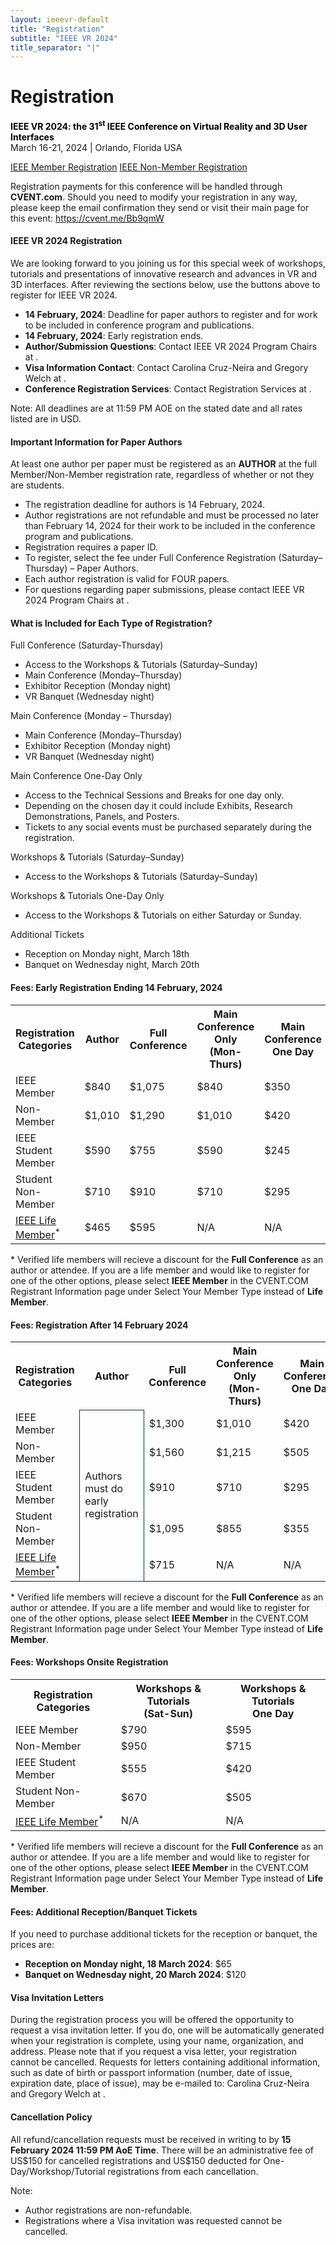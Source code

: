 ```yaml
---
layout: ieeevr-default
title: "Registration"
subtitle: "IEEE VR 2024"
title_separator: "|"
---
```

<script type="text/javascript">
	(function($) {
		$(function() {
			$("#accordion > div").accordion({ header: "h4", heightStyle: "content", active: false, collapsible: true });
		})
	})(jQuery);

    $(document).ready(function(){
		var email = ""; 
		var domain = "ieeevr.org"; 
		var domain_ieee = "computer.org"; 

		$('#item-1').click(); 
		
		email = "program2024"; 		
		$(".program").html("<span class='text-nowrap'><a href=javascript:location='" + "mail" + "to:" + email + "@" + domain + "'><i class='fas fa-fw fa-envelope-square emailIconSm' style=''></i><i class='emailTextSm'>" + email + "@" + domain + "</a></i></span>");   
	
	    email = "general2024"; 		
		$(".general").html("<span class='text-nowrap'><a href=javascript:location='" + "mail" + "to:" + email + "@" + domain + "'><i class='fas fa-fw fa-envelope-square emailIconSm' style=''></i><i class='emailTextSm'>" + email + "@" + domain + "</a></i></span>");  
		
	    email = "registration+VR"; 		
		$(".registration").html("<span class='text-nowrap'><a href=javascript:location='" + "mail" + "to:" + email + "@" + domain_ieee + "'><i class='fas fa-fw fa-envelope-square emailIconSm' style=''></i><i class='emailTextSm'>" + email + "@" + domain_ieee + "</a></i></span>");          

		email = "register2024"; 		
		register.innerHTML  = "<span class='text-nowrap'><a href=javascript:location='" + "mail" + "to:" + email + "@" + domain + "'><i class='fas fa-fw fa-envelope-square emailIconSm' style=''></i><i class='emailTextSm'>" + email + "@" + domain + "</a></i></span>";  

	});

	function openRegistration(type)
	{
		if (type == 'Member'){
			alert('A window is about to open which will take you to an IEEE Sign in page.  After you sign in with your IEEE credentials, you will then be re-directed to the CVENT.COM Registration page.');
			var newWind = window.open("https://cvent.me/OwvY8x?RefId=Member", 'Member Registration','titlebar=yes,toolbar=no,scrollbars=yes,width=700,height=700').focus
		}
		else{
			alert('A window is about to open which take you to the CVENT.COM Registration page.');
			var newWind = window.open("https://cvent.me/924x3y?RefId=Non-Member", 'Non-Member Registration','scrollbars=yes,width=700,height=700').focus
		}
			
	}
</script>

<h1 id="registration">Registration  <div class="floatRight"><span id="register"></span></div></h1>
<p>
	<strong style="color: black">IEEE VR 2024: the 31<sup>st</sup> IEEE Conference on Virtual Reality and 3D User Interfaces</strong><br /> 
	March 16-21, 2024 | Orlando, Florida USA
</p>

<p class="alignCenter">
	<a href="javascript:openRegistration('Member')" class="btn registration_button">IEEE Member Registration</a>
	<a href="javascript:openRegistration('Non-Member')" class="btn registration_button">IEEE Non-Member Registration</a>		
</p>
<p>
    Registration payments for this conference will be handled through <b>CVENT.com</b>. Should you need to modify your registration in any way, please keep the email confirmation they send or visit their main page for this event: <a href="https://cvent.me/Bb9qmW" target="_new">https://cvent.me/Bb9qmW</a>
</p>

<div id="accordion">
<div>
	<h4 id="item-1">IEEE VR 2024 Registration</h4>	
	<div>		
		<p>We are looking forward to you joining us for this special week of workshops, tutorials and presentations of innovative research and advances in VR and 3D interfaces. After reviewing the sections below, use the buttons above to register for IEEE VR 2024.</p>
		<ul>
			<li><b>14 February, 2024</b>: Deadline for paper authors to register and for work to be included in conference program and publications.</li>
			<li><b>14 February, 2024</b>: Early registration ends.</li>		
			<li><b>Author/Submission Questions</b>: Contact IEEE VR 2024 Program Chairs at <span class="program"></span>.</li>	
			<li><b>Visa Information Contact</b>: Contact Carolina Cruz-Neira and Gregory Welch at <span class="general"></span>.</li>
			<li><b>Conference Registration Services</b>: Contact Registration Services at <span class="registration"></span>.</li>	
		</ul>
		<p class="italic">
			Note: All deadlines are at 11:59 PM AOE on the stated date and all rates listed are in USD.			
		</p>
	</div>
</div>
<div>
	<h4>Important Information for Paper Authors</h4>
	<div>
		<p>
			At least one author per paper must be registered as an <b>AUTHOR</b> at the full Member/Non-Member registration rate, regardless of whether or not they are students.
		</p>
		<ul>
			<li>The registration deadline for authors is <span class="bold">14 February, 2024.</span></li>
			<li>Author registrations are <span class="bold">not refundable</span> and must be processed no later than <span class="bold">February 14, 2024</span> for their work to be included in the conference program and publications.</li>		
			<li>Registration requires a paper ID.</li>
			<li>To register, select the fee under <span class="bold">Full Conference Registration (Saturday–Thursday) – Paper Authors</span>.</li>		
			<li>Each author registration is valid for <span class="bold">FOUR</span> papers.</li>		
			<li>For questions regarding paper submissions, please contact IEEE VR 2024 Program Chairs at <span class="program"></span>.</li>
		</ul>
	</div>
</div>
<div>
	<h4>What is Included for Each Type of Registration?</h4>
	<div>
		<p>
			<span class="bold">Full Conference (Saturday-Thursday)</span>
			<ul>
				<li>Access to the Workshops & Tutorials (Saturday–Sunday)</li>
				<li>Main Conference (Monday–Thursday)</li>
				<li>Exhibitor Reception (Monday night)</li>
				<li>VR Banquet (Wednesday night)</li>
			</ul>
		</p>
		<p>
			<span class="bold">Main Conference (Monday – Thursday)</span>
			<ul>
				<li>Main Conference (Monday–Thursday)</li>
				<li>Exhibitor Reception (Monday night)</li>
				<li>VR Banquet (Wednesday night)</li>
			</ul>
		</p>
		<p>
			<span class="bold">Main Conference One-Day Only</span>
			<ul>
				<li>Access to the Technical Sessions and Breaks for one day only.</li>
				<li>Depending on the chosen day it could include Exhibits, Research Demonstrations, Panels, and Posters.</li>
				<li>Tickets to any social events must be purchased separately during the registration.</li>
			</ul>
		</p>
		<p>
			<span class="bold">Workshops & Tutorials (Saturday–Sunday)</span>
			<ul>
				<li>Access to the Workshops & Tutorials (Saturday–Sunday)</li>
			</ul>
		</p>
		<p>
			<span class="bold">Workshops & Tutorials One-Day Only</span>
			<ul>
				<li>Access to the Workshops & Tutorials on either Saturday or Sunday.</li>
			</ul>
		</p>
		<p>
			<span class="bold">Additional Tickets</span>
			<ul>
				<li>Reception on Monday night, March 18th</li>
				<li>Banquet on Wednesday night, March 20th</li>
			</ul>
		</p>
	</div>
</div>
<div>	
	<h4>Fees: Early Registration Ending 14 February, 2024</h4>
	<div>
		<table class="registration-table">
			<tr>
				<th>Registration Categories</th>
				<th>Author</th>				
				<th>Full Conference</th>				
				<th>Main Conference Only<br>(Mon-Thurs)</th>				
				<th>Main Conference<br>One Day</th>				
				<th>Workshops&nbsp;& Tutorials<br>(Sat-Sun)</th>				
				<th>Workshops&nbsp;& Tutorials<br>One Day</th>
			</tr>
			<tr>
				<td>IEEE Member</td>
				<td>$840</td>
				<td>$1,075</td>
				<td>$840</td>
				<td>$350</td>
				<td>$600</td>
				<td>$450</td>
			</tr>
			<tr>
				<td>Non-Member</td>
				<td>$1,010</td>
				<td>$1,290</td>
				<td>$1,010</td>
				<td>$420</td>
				<td>$720</td>
				<td>$540</td>
			</tr>
			<tr>
				<td>IEEE Student Member</td>
				<td>$590</td>
				<td>$755</td>
				<td>$590</td>
				<td>$245</td>
				<td>$420</td>
				<td>$315</td>
			</tr>
			<tr>
				<td>Student Non-Member</td>
				<td>$710</td>
				<td>$910</td>
				<td>$710</td>
				<td>$295</td>
				<td>$505</td>
				<td>$380</td>
			</tr>
			<tr>
				<td><a href="https://www.ieee.org/communities/life-members/index.html" target="_blank">IEEE Life Member</a><sup>*</sup></td>
				<td>$465</td>
				<td>$595</td>
				<td>N/A</td>
				<td>N/A</td>
				<td>N/A</td>
				<td>N/A</td>
			</tr>
		</table>
		<p class="tiny_print italic">* Verified life members will recieve a discount for the <b>Full Conference</b> as an author or attendee. If you are a life member and would like to register for one of the other options, please select <b>IEEE Member</b> in the CVENT.COM Registrant Information page under Select Your Member Type instead of <b>Life Member</b>.</p>
	</div>
</div>
<div>
	<h4>Fees: Registration After 14 February 2024</h4>
	<div>
		<table class="registration-table">
			<tr>
				<th>Registration Categories</th>
				<th>Author</th>				
				<th>Full Conference</th>				
				<th>Main Conference Only<br>(Mon-Thurs)</th>				
				<th>Main Conference<br>One Day</th>				
				<th>Workshops&nbsp;& Tutorials<br>(Sat-Sun)</th>				
				<th>Workshops&nbsp;& Tutorials<br>One Day</th>
			</tr>
			<tr>
				<td>IEEE Member</td>
				<td rowspan="5" style="border: 1px solid #152840 !important">Authors<br>must do<br>early<br>registration</td>
				<td>$1,300</td>
				<td>$1,010</td>
				<td>$420</td>
				<td>$720</td>
				<td>$540</td>
			</tr>
			<tr>
				<td>Non-Member</td>
				<td>$1,560</td>
				<td>$1,215</td>
				<td>$505</td>
				<td>$865</td>
				<td>$650</td>
			</tr>
			<tr>
				<td>IEEE Student Member</td>
				<td>$910</td>
				<td>$710</td>
				<td>$295</td>
				<td>$505</td>
				<td>$380</td>
			</tr>
			<tr>
				<td>Student Non-Member</td>
				<td>$1,095</td>
				<td>$855</td>
				<td>$355</td>
				<td>$610</td>
				<td>$460</td>
			</tr>
			<tr>
				<td><a href="https://www.ieee.org/communities/life-members/index.html" target="_blank">IEEE Life Member</a><sup>*</sup></td>
				<td>$715</td>
				<td>N/A</td>
				<td>N/A</td>
				<td>N/A</td>
				<td>N/A</td>
			</tr>
		</table>		
		<p class="tiny_print italic">* Verified life members will recieve a discount for the <b>Full Conference</b> as an author or attendee. If you are a life member and would like to register for one of the other options, please select <b>IEEE Member</b> in the CVENT.COM Registrant Information page under Select Your Member Type instead of <b>Life Member</b>.</p>
	</div>
</div>
<div>
	<h4>Fees: Workshops Onsite Registration</h4>
	<div>
		<table class="registration-table">
			<tr>
				<th class="valignBottom alignCenter">Registration Categories</th>
				<th class="valignBottom alignCenter">Workshops&nbsp;& Tutorials<br>(Sat-Sun)</th>				
				<th class="valignBottom alignCenter">Workshops&nbsp;& Tutorials<br>One Day</th>
			</tr>
			<tr>
				<td>IEEE Member</td>
				<td>$790</td>
				<td>$595</td>
			</tr>
			<tr>
				<td>Non-Member</td>
				<td>$950</td>
				<td>$715</td>
			</tr>
			<tr>
				<td>IEEE Student Member</td>
				<td>$555</td>
				<td>$420</td>
			</tr>
			<tr>
				<td>Student Non-Member</td>
				<td>$670</td>
				<td>$505</td>
			</tr>
			<tr>
				<td><a href="https://www.ieee.org/communities/life-members/index.html" target="_blank">IEEE Life Member</a><sup>*</sup></td>
				<td>N/A</td>
				<td>N/A</td>
			</tr>
		</table>	
		<p class="tiny_print italic">* Verified life members will recieve a discount for the <b>Full Conference</b> as an author or attendee. If you are a life member and would like to register for one of the other options, please select <b>IEEE Member</b> in the CVENT.COM Registrant Information page under Select Your Member Type instead of <b>Life Member</b>.</p>
	</div>
</div>
<div>
	<h4>Fees: Additional Reception/Banquet Tickets</h4>
	<div>
		<p>If you need to purchase additional tickets for the reception or banquet, the prices are:</p>
		<ul>
			<li><b>Reception on Monday night, 18 March 2024</b>: $65</li>
			<li><b>Banquet on Wednesday night, 20 March 2024</b>: $120</li>		
		</ul>
	</div>
</div>
<div>
	<h4>Visa Invitation Letters</h4>
	<div>
		<p>
			During the registration process you will be offered the opportunity to request a visa invitation letter. If you do, one will be automatically generated when your registration is complete, using your name, organization, and address.  <span class="warning">Please note that if you request a visa letter, your registration cannot be cancelled.</span> Requests for letters containing additional information, such as date of birth or passport information (number, date of issue, expiration date, place of issue), may be e-mailed to: Carolina Cruz-Neira and Gregory Welch at <span class="general"></span>. 
		</p>
	</div>	
</div>
<div>
	<h4>Cancellation Policy</h4>
	<div>
		<p>
			All refund/cancellation requests must be received in writing to <span class="registration"></span> by <b>15 February 2024 11:59 PM AoE Time</b>. There will be an administrative fee of US$150 for cancelled registrations and US$150 deducted for One-Day/Workshop/Tutorial registrations from each cancellation.
		</p>
		<p>
			Note:
			<ul>
				<li>Author registrations are non-refundable.</li>
				<li>Registrations where a Visa invitation was requested cannot be cancelled.</li>
			</ul>
		</p>
	</div>
</div>
</div>